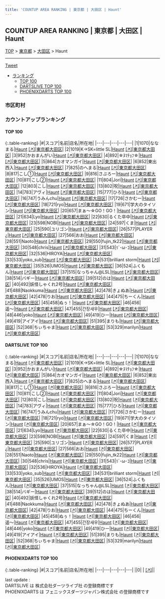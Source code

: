 ```yaml
---
title: 'COUNTUP AREA RANKING | 東京都 | 大田区 | Haunt'
---
```

## COUNTUP AREA RANKING | 東京都 | 大田区 | Haunt

[TOP](/darts/rank/) > [東京都](/darts/rank/東京都/) > [大田区](/darts/rank/東京都/大田区/) > Haunt

___

<a href="https://twitter.com/share?ref_src=twsrc%5Etfw" data-text="COUNTUP AREA RANKING | 東京都大田区Haunt" class="twitter-share-button" data-hashtags="DARTSLIVE,PHOENIXDARTS,darts,ダーツ" data-show-count="false">Tweet</a>

* [ランキング](#カウントアップランキング)
    * [TOP 100](#top-100)
    * [DARTSLIVE TOP 100](#dartslive-top-100)
    * [PHOENIXDARTS TOP 100](#phoenixdarts-top-100)

### 市区町村

<ul>

</ul>

### カウントアップランキング

#### TOP 100



{:.table-ranking}
|#|スコア|名前|店名|所在地|
|---|---|---|---|---|
|1|1070|<span class="rank-name-dl">ななまる</span>|<a href="/darts/rank/shops/15288bb8bfd2d4e70d9b047a20a7ba1e.html">Haunt</a> <a href="https://search.dartslive.com/jp/shop/15288bb8bfd2d4e70d9b047a20a7ba1e">[↗]</a>|<a href="/darts/rank/東京都/大田区">東京都大田区</a>|
|2|1019|<span class="rank-name-dl">K→SK=little SL</span>|<a href="/darts/rank/shops/15288bb8bfd2d4e70d9b047a20a7ba1e.html">Haunt</a> <a href="https://search.dartslive.com/jp/shop/15288bb8bfd2d4e70d9b047a20a7ba1e">[↗]</a>|<a href="/darts/rank/東京都/大田区">東京都大田区</a>|
|3|952|<span class="rank-name-dl">かおまんがい</span>|<a href="/darts/rank/shops/15288bb8bfd2d4e70d9b047a20a7ba1e.html">Haunt</a> <a href="https://search.dartslive.com/jp/shop/15288bb8bfd2d4e70d9b047a20a7ba1e">[↗]</a>|<a href="/darts/rank/東京都/大田区">東京都大田区</a>|
|4|892|<span class="rank-name-dl">☆ﾇﾏﾁｮﾌ☆</span>|<a href="/darts/rank/shops/15288bb8bfd2d4e70d9b047a20a7ba1e.html">Haunt</a> <a href="https://search.dartslive.com/jp/shop/15288bb8bfd2d4e70d9b047a20a7ba1e">[↗]</a>|<a href="/darts/rank/東京都/大田区">東京都大田区</a>|
|5|864|<span class="rank-name-dl">カオマンガイ</span>|<a href="/darts/rank/shops/15288bb8bfd2d4e70d9b047a20a7ba1e.html">Haunt</a> <a href="https://search.dartslive.com/jp/shop/15288bb8bfd2d4e70d9b047a20a7ba1e">[↗]</a>|<a href="/darts/rank/東京都/大田区">東京都大田区</a>|
|6|852|<span class="rank-name-dl">東出西入</span>|<a href="/darts/rank/shops/15288bb8bfd2d4e70d9b047a20a7ba1e.html">Haunt</a> <a href="https://search.dartslive.com/jp/shop/15288bb8bfd2d4e70d9b047a20a7ba1e">[↗]</a>|<a href="/darts/rank/東京都/大田区">東京都大田区</a>|
|7|825|<span class="rank-name-dl">のへまる</span>|<a href="/darts/rank/shops/15288bb8bfd2d4e70d9b047a20a7ba1e.html">Haunt</a> <a href="https://search.dartslive.com/jp/shop/15288bb8bfd2d4e70d9b047a20a7ba1e">[↗]</a>|<a href="/darts/rank/東京都/大田区">東京都大田区</a>|
|8|817|<span class="rank-name-dl">こし①</span>|<a href="/darts/rank/shops/15288bb8bfd2d4e70d9b047a20a7ba1e.html">Haunt</a> <a href="https://search.dartslive.com/jp/shop/15288bb8bfd2d4e70d9b047a20a7ba1e">[↗]</a>|<a href="/darts/rank/東京都/大田区">東京都大田区</a>|
|9|816|<span class="rank-name-dl">さぶろー</span>|<a href="/darts/rank/shops/15288bb8bfd2d4e70d9b047a20a7ba1e.html">Haunt</a> <a href="https://search.dartslive.com/jp/shop/15288bb8bfd2d4e70d9b047a20a7ba1e">[↗]</a>|<a href="/darts/rank/東京都/大田区">東京都大田区</a>|
|10|811|<span class="rank-name-dl">こし②</span>|<a href="/darts/rank/shops/15288bb8bfd2d4e70d9b047a20a7ba1e.html">Haunt</a> <a href="https://search.dartslive.com/jp/shop/15288bb8bfd2d4e70d9b047a20a7ba1e">[↗]</a>|<a href="/darts/rank/東京都/大田区">東京都大田区</a>|
|11|804|<span class="rank-name-dl">Jori</span>|<a href="/darts/rank/shops/15288bb8bfd2d4e70d9b047a20a7ba1e.html">Haunt</a> <a href="https://search.dartslive.com/jp/shop/15288bb8bfd2d4e70d9b047a20a7ba1e">[↗]</a>|<a href="/darts/rank/東京都/大田区">東京都大田区</a>|
|12|803|<span class="rank-name-dl">こし</span>|<a href="/darts/rank/shops/15288bb8bfd2d4e70d9b047a20a7ba1e.html">Haunt</a> <a href="https://search.dartslive.com/jp/shop/15288bb8bfd2d4e70d9b047a20a7ba1e">[↗]</a>|<a href="/darts/rank/東京都/大田区">東京都大田区</a>|
|13|802|<span class="rank-name-dl">呪</span>|<a href="/darts/rank/shops/15288bb8bfd2d4e70d9b047a20a7ba1e.html">Haunt</a> <a href="https://search.dartslive.com/jp/shop/15288bb8bfd2d4e70d9b047a20a7ba1e">[↗]</a>|<a href="/darts/rank/東京都/大田区">東京都大田区</a>|
|14|783|<span class="rank-name-dl">アヴィ</span>|<a href="/darts/rank/shops/15288bb8bfd2d4e70d9b047a20a7ba1e.html">Haunt</a> <a href="https://search.dartslive.com/jp/shop/15288bb8bfd2d4e70d9b047a20a7ba1e">[↗]</a>|<a href="/darts/rank/東京都/大田区">東京都大田区</a>|
|15|777|<span class="rank-name-dl">ひろ</span>|<a href="/darts/rank/shops/15288bb8bfd2d4e70d9b047a20a7ba1e.html">Haunt</a> <a href="https://search.dartslive.com/jp/shop/15288bb8bfd2d4e70d9b047a20a7ba1e">[↗]</a>|<a href="/darts/rank/東京都/大田区">東京都大田区</a>|
|16|747|<span class="rank-name-dl">うみんchu</span>|<a href="/darts/rank/shops/15288bb8bfd2d4e70d9b047a20a7ba1e.html">Haunt</a> <a href="https://search.dartslive.com/jp/shop/15288bb8bfd2d4e70d9b047a20a7ba1e">[↗]</a>|<a href="/darts/rank/東京都/大田区">東京都大田区</a>|
|17|726|<span class="rank-name-dl">さかむー</span>|<a href="/darts/rank/shops/15288bb8bfd2d4e70d9b047a20a7ba1e.html">Haunt</a> <a href="https://search.dartslive.com/jp/shop/15288bb8bfd2d4e70d9b047a20a7ba1e">[↗]</a>|<a href="/darts/rank/東京都/大田区">東京都大田区</a>|
|18|721|<span class="rank-name-dl">ryo</span>|<a href="/darts/rank/shops/15288bb8bfd2d4e70d9b047a20a7ba1e.html">Haunt</a> <a href="https://search.dartslive.com/jp/shop/15288bb8bfd2d4e70d9b047a20a7ba1e">[↗]</a>|<a href="/darts/rank/東京都/大田区">東京都大田区</a>|
|19|671|<span class="rank-name-dl">学大のタイソン</span>|<a href="/darts/rank/shops/15288bb8bfd2d4e70d9b047a20a7ba1e.html">Haunt</a> <a href="https://search.dartslive.com/jp/shop/15288bb8bfd2d4e70d9b047a20a7ba1e">[↗]</a>|<a href="/darts/rank/東京都/大田区">東京都大田区</a>|
|20|657|<span class="rank-name-dl">まぁ～☆GO！GO！</span>|<a href="/darts/rank/shops/15288bb8bfd2d4e70d9b047a20a7ba1e.html">Haunt</a> <a href="https://search.dartslive.com/jp/shop/15288bb8bfd2d4e70d9b047a20a7ba1e">[↗]</a>|<a href="/darts/rank/東京都/大田区">東京都大田区</a>|
|21|634|<span class="rank-name-dl">Lyo</span>|<a href="/darts/rank/shops/15288bb8bfd2d4e70d9b047a20a7ba1e.html">Haunt</a> <a href="https://search.dartslive.com/jp/shop/15288bb8bfd2d4e70d9b047a20a7ba1e">[↗]</a>|<a href="/darts/rank/東京都/大田区">東京都大田区</a>|
|22|630|<span class="rank-name-dl">るくた卒中</span>|<a href="/darts/rank/shops/15288bb8bfd2d4e70d9b047a20a7ba1e.html">Haunt</a> <a href="https://search.dartslive.com/jp/shop/15288bb8bfd2d4e70d9b047a20a7ba1e">[↗]</a>|<a href="/darts/rank/東京都/大田区">東京都大田区</a>|
|23|598|<span class="rank-name-dl">NOBI</span>|<a href="/darts/rank/shops/15288bb8bfd2d4e70d9b047a20a7ba1e.html">Haunt</a> <a href="https://search.dartslive.com/jp/shop/15288bb8bfd2d4e70d9b047a20a7ba1e">[↗]</a>|<a href="/darts/rank/東京都/大田区">東京都大田区</a>|
|24|597|<span class="rank-name-dl">くま</span>|<a href="/darts/rank/shops/15288bb8bfd2d4e70d9b047a20a7ba1e.html">Haunt</a> <a href="https://search.dartslive.com/jp/shop/15288bb8bfd2d4e70d9b047a20a7ba1e">[↗]</a>|<a href="/darts/rank/東京都/大田区">東京都大田区</a>|
|25|590|<span class="rank-name-dl">ユリゴン</span>|<a href="/darts/rank/shops/15288bb8bfd2d4e70d9b047a20a7ba1e.html">Haunt</a> <a href="https://search.dartslive.com/jp/shop/15288bb8bfd2d4e70d9b047a20a7ba1e">[↗]</a>|<a href="/darts/rank/東京都/大田区">東京都大田区</a>|
|26|577|<span class="rank-name-dl">PLAYER ¿</span>|<a href="/darts/rank/shops/15288bb8bfd2d4e70d9b047a20a7ba1e.html">Haunt</a> <a href="https://search.dartslive.com/jp/shop/15288bb8bfd2d4e70d9b047a20a7ba1e">[↗]</a>|<a href="/darts/rank/東京都/大田区">東京都大田区</a>|
|27|566|<span class="rank-name-dl">おお</span>|<a href="/darts/rank/shops/15288bb8bfd2d4e70d9b047a20a7ba1e.html">Haunt</a> <a href="https://search.dartslive.com/jp/shop/15288bb8bfd2d4e70d9b047a20a7ba1e">[↗]</a>|<a href="/darts/rank/東京都/大田区">東京都大田区</a>|
|28|551|<span class="rank-name-dl">Naoto</span>|<a href="/darts/rank/shops/15288bb8bfd2d4e70d9b047a20a7ba1e.html">Haunt</a> <a href="https://search.dartslive.com/jp/shop/15288bb8bfd2d4e70d9b047a20a7ba1e">[↗]</a>|<a href="/darts/rank/東京都/大田区">東京都大田区</a>|
|29|550|<span class="rank-name-dl">fujin_tk22</span>|<a href="/darts/rank/shops/15288bb8bfd2d4e70d9b047a20a7ba1e.html">Haunt</a> <a href="https://search.dartslive.com/jp/shop/15288bb8bfd2d4e70d9b047a20a7ba1e">[↗]</a>|<a href="/darts/rank/東京都/大田区">東京都大田区</a>|
|30|548|<span class="rank-name-dl">chris</span>|<a href="/darts/rank/shops/15288bb8bfd2d4e70d9b047a20a7ba1e.html">Haunt</a> <a href="https://search.dartslive.com/jp/shop/15288bb8bfd2d4e70d9b047a20a7ba1e">[↗]</a>|<a href="/darts/rank/東京都/大田区">東京都大田区</a>|
|31|543|<span class="rank-name-dl">ﾘ`･ω･ｺ</span>|<a href="/darts/rank/shops/15288bb8bfd2d4e70d9b047a20a7ba1e.html">Haunt</a> <a href="https://search.dartslive.com/jp/shop/15288bb8bfd2d4e70d9b047a20a7ba1e">[↗]</a>|<a href="/darts/rank/東京都/大田区">東京都大田区</a>|
|32|536|<span class="rank-name-dl">HIROYA</span>|<a href="/darts/rank/shops/15288bb8bfd2d4e70d9b047a20a7ba1e.html">Haunt</a> <a href="https://search.dartslive.com/jp/shop/15288bb8bfd2d4e70d9b047a20a7ba1e">[↗]</a>|<a href="/darts/rank/東京都/大田区">東京都大田区</a>|
|33|533|<span class="rank-name-dl">yoko_sub</span>|<a href="/darts/rank/shops/15288bb8bfd2d4e70d9b047a20a7ba1e.html">Haunt</a> <a href="https://search.dartslive.com/jp/shop/15288bb8bfd2d4e70d9b047a20a7ba1e">[↗]</a>|<a href="/darts/rank/東京都/大田区">東京都大田区</a>|
|34|531|<span class="rank-name-dl">brilliant storm</span>|<a href="/darts/rank/shops/15288bb8bfd2d4e70d9b047a20a7ba1e.html">Haunt</a> <a href="https://search.dartslive.com/jp/shop/15288bb8bfd2d4e70d9b047a20a7ba1e">[↗]</a>|<a href="/darts/rank/東京都/大田区">東京都大田区</a>|
|35|526|<span class="rank-name-dl">UMOS</span>|<a href="/darts/rank/shops/15288bb8bfd2d4e70d9b047a20a7ba1e.html">Haunt</a> <a href="https://search.dartslive.com/jp/shop/15288bb8bfd2d4e70d9b047a20a7ba1e">[↗]</a>|<a href="/darts/rank/東京都/大田区">東京都大田区</a>|
|36|524|<span class="rank-name-dl">ふくもん</span>|<a href="/darts/rank/shops/15288bb8bfd2d4e70d9b047a20a7ba1e.html">Haunt</a> <a href="https://search.dartslive.com/jp/shop/15288bb8bfd2d4e70d9b047a20a7ba1e">[↗]</a>|<a href="/darts/rank/東京都/大田区">東京都大田区</a>|
|37|515|<span class="rank-name-dl">なっちゃん@LSL</span>|<a href="/darts/rank/shops/15288bb8bfd2d4e70d9b047a20a7ba1e.html">Haunt</a> <a href="https://search.dartslive.com/jp/shop/15288bb8bfd2d4e70d9b047a20a7ba1e">[↗]</a>|<a href="/darts/rank/東京都/大田区">東京都大田区</a>|
|38|514|<span class="rank-name-dl">バギー</span>|<a href="/darts/rank/shops/15288bb8bfd2d4e70d9b047a20a7ba1e.html">Haunt</a> <a href="https://search.dartslive.com/jp/shop/15288bb8bfd2d4e70d9b047a20a7ba1e">[↗]</a>|<a href="/darts/rank/東京都/大田区">東京都大田区</a>|
|39|512|<span class="rank-name-dl">のは</span>|<a href="/darts/rank/shops/15288bb8bfd2d4e70d9b047a20a7ba1e.html">Haunt</a> <a href="https://search.dartslive.com/jp/shop/15288bb8bfd2d4e70d9b047a20a7ba1e">[↗]</a>|<a href="/darts/rank/東京都/大田区">東京都大田区</a>|
|40|492|<span class="rank-name-dl">妖怪しゃくれ2号</span>|<a href="/darts/rank/shops/15288bb8bfd2d4e70d9b047a20a7ba1e.html">Haunt</a> <a href="https://search.dartslive.com/jp/shop/15288bb8bfd2d4e70d9b047a20a7ba1e">[↗]</a>|<a href="/darts/rank/東京都/大田区">東京都大田区</a>|
|41|488|<span class="rank-name-dl">Naokkuma</span>|<a href="/darts/rank/shops/15288bb8bfd2d4e70d9b047a20a7ba1e.html">Haunt</a> <a href="https://search.dartslive.com/jp/shop/15288bb8bfd2d4e70d9b047a20a7ba1e">[↗]</a>|<a href="/darts/rank/東京都/大田区">東京都大田区</a>|
|42|478|<span class="rank-name-dl">きょぬあ</span>|<a href="/darts/rank/shops/15288bb8bfd2d4e70d9b047a20a7ba1e.html">Haunt</a> <a href="https://search.dartslive.com/jp/shop/15288bb8bfd2d4e70d9b047a20a7ba1e">[↗]</a>|<a href="/darts/rank/東京都/大田区">東京都大田区</a>|
|42|478|<span class="rank-name-dl">りお</span>|<a href="/darts/rank/shops/15288bb8bfd2d4e70d9b047a20a7ba1e.html">Haunt</a> <a href="https://search.dartslive.com/jp/shop/15288bb8bfd2d4e70d9b047a20a7ba1e">[↗]</a>|<a href="/darts/rank/東京都/大田区">東京都大田区</a>|
|44|475|<span class="rank-name-dl">ちーくん</span>|<a href="/darts/rank/shops/15288bb8bfd2d4e70d9b047a20a7ba1e.html">Haunt</a> <a href="https://search.dartslive.com/jp/shop/15288bb8bfd2d4e70d9b047a20a7ba1e">[↗]</a>|<a href="/darts/rank/東京都/大田区">東京都大田区</a>|
|45|458|<span class="rank-name-dl">ぬぅ！</span>|<a href="/darts/rank/shops/15288bb8bfd2d4e70d9b047a20a7ba1e.html">Haunt</a> <a href="https://search.dartslive.com/jp/shop/15288bb8bfd2d4e70d9b047a20a7ba1e">[↗]</a>|<a href="/darts/rank/東京都/大田区">東京都大田区</a>|
|46|456|<span class="rank-name-dl">遥〜</span>|<a href="/darts/rank/shops/15288bb8bfd2d4e70d9b047a20a7ba1e.html">Haunt</a> <a href="https://search.dartslive.com/jp/shop/15288bb8bfd2d4e70d9b047a20a7ba1e">[↗]</a>|<a href="/darts/rank/東京都/大田区">東京都大田区</a>|
|47|455|<span class="rank-name-dl">간장새우</span>|<a href="/darts/rank/shops/15288bb8bfd2d4e70d9b047a20a7ba1e.html">Haunt</a> <a href="https://search.dartslive.com/jp/shop/15288bb8bfd2d4e70d9b047a20a7ba1e">[↗]</a>|<a href="/darts/rank/東京都/大田区">東京都大田区</a>|
|48|446|<span class="rank-name-dl">yoko</span>|<a href="/darts/rank/shops/15288bb8bfd2d4e70d9b047a20a7ba1e.html">Haunt</a> <a href="https://search.dartslive.com/jp/shop/15288bb8bfd2d4e70d9b047a20a7ba1e">[↗]</a>|<a href="/darts/rank/東京都/大田区">東京都大田区</a>|
|49|419|<span class="rank-name-dl">ひー</span>|<a href="/darts/rank/shops/15288bb8bfd2d4e70d9b047a20a7ba1e.html">Haunt</a> <a href="https://search.dartslive.com/jp/shop/15288bb8bfd2d4e70d9b047a20a7ba1e">[↗]</a>|<a href="/darts/rank/東京都/大田区">東京都大田区</a>|
|49|419|<span class="rank-name-dl">アイアイ</span>|<a href="/darts/rank/shops/15288bb8bfd2d4e70d9b047a20a7ba1e.html">Haunt</a> <a href="https://search.dartslive.com/jp/shop/15288bb8bfd2d4e70d9b047a20a7ba1e">[↗]</a>|<a href="/darts/rank/東京都/大田区">東京都大田区</a>|
|51|395|<span class="rank-name-dl">まりも</span>|<a href="/darts/rank/shops/15288bb8bfd2d4e70d9b047a20a7ba1e.html">Haunt</a> <a href="https://search.dartslive.com/jp/shop/15288bb8bfd2d4e70d9b047a20a7ba1e">[↗]</a>|<a href="/darts/rank/東京都/大田区">東京都大田区</a>|
|52|368|<span class="rank-name-dl">ちぃちゃま</span>|<a href="/darts/rank/shops/15288bb8bfd2d4e70d9b047a20a7ba1e.html">Haunt</a> <a href="https://search.dartslive.com/jp/shop/15288bb8bfd2d4e70d9b047a20a7ba1e">[↗]</a>|<a href="/darts/rank/東京都/大田区">東京都大田区</a>|
|53|329|<span class="rank-name-dl">marilyn</span>|<a href="/darts/rank/shops/15288bb8bfd2d4e70d9b047a20a7ba1e.html">Haunt</a> <a href="https://search.dartslive.com/jp/shop/15288bb8bfd2d4e70d9b047a20a7ba1e">[↗]</a>|<a href="/darts/rank/東京都/大田区">東京都大田区</a>|


#### DARTSLIVE TOP 100



{:.table-ranking}
|#|スコア|名前|店名|所在地|
|---|---|---|---|---|
|1|1070|<span class="rank-name-dl">ななまる</span>|<a href="/darts/rank/shops/15288bb8bfd2d4e70d9b047a20a7ba1e.html">Haunt</a> <a href="https://search.dartslive.com/jp/shop/15288bb8bfd2d4e70d9b047a20a7ba1e">[↗]</a>|<a href="/darts/rank/東京都/大田区">東京都大田区</a>|
|2|1019|<span class="rank-name-dl">K→SK=little SL</span>|<a href="/darts/rank/shops/15288bb8bfd2d4e70d9b047a20a7ba1e.html">Haunt</a> <a href="https://search.dartslive.com/jp/shop/15288bb8bfd2d4e70d9b047a20a7ba1e">[↗]</a>|<a href="/darts/rank/東京都/大田区">東京都大田区</a>|
|3|952|<span class="rank-name-dl">かおまんがい</span>|<a href="/darts/rank/shops/15288bb8bfd2d4e70d9b047a20a7ba1e.html">Haunt</a> <a href="https://search.dartslive.com/jp/shop/15288bb8bfd2d4e70d9b047a20a7ba1e">[↗]</a>|<a href="/darts/rank/東京都/大田区">東京都大田区</a>|
|4|892|<span class="rank-name-dl">☆ﾇﾏﾁｮﾌ☆</span>|<a href="/darts/rank/shops/15288bb8bfd2d4e70d9b047a20a7ba1e.html">Haunt</a> <a href="https://search.dartslive.com/jp/shop/15288bb8bfd2d4e70d9b047a20a7ba1e">[↗]</a>|<a href="/darts/rank/東京都/大田区">東京都大田区</a>|
|5|864|<span class="rank-name-dl">カオマンガイ</span>|<a href="/darts/rank/shops/15288bb8bfd2d4e70d9b047a20a7ba1e.html">Haunt</a> <a href="https://search.dartslive.com/jp/shop/15288bb8bfd2d4e70d9b047a20a7ba1e">[↗]</a>|<a href="/darts/rank/東京都/大田区">東京都大田区</a>|
|6|852|<span class="rank-name-dl">東出西入</span>|<a href="/darts/rank/shops/15288bb8bfd2d4e70d9b047a20a7ba1e.html">Haunt</a> <a href="https://search.dartslive.com/jp/shop/15288bb8bfd2d4e70d9b047a20a7ba1e">[↗]</a>|<a href="/darts/rank/東京都/大田区">東京都大田区</a>|
|7|825|<span class="rank-name-dl">のへまる</span>|<a href="/darts/rank/shops/15288bb8bfd2d4e70d9b047a20a7ba1e.html">Haunt</a> <a href="https://search.dartslive.com/jp/shop/15288bb8bfd2d4e70d9b047a20a7ba1e">[↗]</a>|<a href="/darts/rank/東京都/大田区">東京都大田区</a>|
|8|817|<span class="rank-name-dl">こし①</span>|<a href="/darts/rank/shops/15288bb8bfd2d4e70d9b047a20a7ba1e.html">Haunt</a> <a href="https://search.dartslive.com/jp/shop/15288bb8bfd2d4e70d9b047a20a7ba1e">[↗]</a>|<a href="/darts/rank/東京都/大田区">東京都大田区</a>|
|9|816|<span class="rank-name-dl">さぶろー</span>|<a href="/darts/rank/shops/15288bb8bfd2d4e70d9b047a20a7ba1e.html">Haunt</a> <a href="https://search.dartslive.com/jp/shop/15288bb8bfd2d4e70d9b047a20a7ba1e">[↗]</a>|<a href="/darts/rank/東京都/大田区">東京都大田区</a>|
|10|811|<span class="rank-name-dl">こし②</span>|<a href="/darts/rank/shops/15288bb8bfd2d4e70d9b047a20a7ba1e.html">Haunt</a> <a href="https://search.dartslive.com/jp/shop/15288bb8bfd2d4e70d9b047a20a7ba1e">[↗]</a>|<a href="/darts/rank/東京都/大田区">東京都大田区</a>|
|11|804|<span class="rank-name-dl">Jori</span>|<a href="/darts/rank/shops/15288bb8bfd2d4e70d9b047a20a7ba1e.html">Haunt</a> <a href="https://search.dartslive.com/jp/shop/15288bb8bfd2d4e70d9b047a20a7ba1e">[↗]</a>|<a href="/darts/rank/東京都/大田区">東京都大田区</a>|
|12|803|<span class="rank-name-dl">こし</span>|<a href="/darts/rank/shops/15288bb8bfd2d4e70d9b047a20a7ba1e.html">Haunt</a> <a href="https://search.dartslive.com/jp/shop/15288bb8bfd2d4e70d9b047a20a7ba1e">[↗]</a>|<a href="/darts/rank/東京都/大田区">東京都大田区</a>|
|13|802|<span class="rank-name-dl">呪</span>|<a href="/darts/rank/shops/15288bb8bfd2d4e70d9b047a20a7ba1e.html">Haunt</a> <a href="https://search.dartslive.com/jp/shop/15288bb8bfd2d4e70d9b047a20a7ba1e">[↗]</a>|<a href="/darts/rank/東京都/大田区">東京都大田区</a>|
|14|783|<span class="rank-name-dl">アヴィ</span>|<a href="/darts/rank/shops/15288bb8bfd2d4e70d9b047a20a7ba1e.html">Haunt</a> <a href="https://search.dartslive.com/jp/shop/15288bb8bfd2d4e70d9b047a20a7ba1e">[↗]</a>|<a href="/darts/rank/東京都/大田区">東京都大田区</a>|
|15|777|<span class="rank-name-dl">ひろ</span>|<a href="/darts/rank/shops/15288bb8bfd2d4e70d9b047a20a7ba1e.html">Haunt</a> <a href="https://search.dartslive.com/jp/shop/15288bb8bfd2d4e70d9b047a20a7ba1e">[↗]</a>|<a href="/darts/rank/東京都/大田区">東京都大田区</a>|
|16|747|<span class="rank-name-dl">うみんchu</span>|<a href="/darts/rank/shops/15288bb8bfd2d4e70d9b047a20a7ba1e.html">Haunt</a> <a href="https://search.dartslive.com/jp/shop/15288bb8bfd2d4e70d9b047a20a7ba1e">[↗]</a>|<a href="/darts/rank/東京都/大田区">東京都大田区</a>|
|17|726|<span class="rank-name-dl">さかむー</span>|<a href="/darts/rank/shops/15288bb8bfd2d4e70d9b047a20a7ba1e.html">Haunt</a> <a href="https://search.dartslive.com/jp/shop/15288bb8bfd2d4e70d9b047a20a7ba1e">[↗]</a>|<a href="/darts/rank/東京都/大田区">東京都大田区</a>|
|18|721|<span class="rank-name-dl">ryo</span>|<a href="/darts/rank/shops/15288bb8bfd2d4e70d9b047a20a7ba1e.html">Haunt</a> <a href="https://search.dartslive.com/jp/shop/15288bb8bfd2d4e70d9b047a20a7ba1e">[↗]</a>|<a href="/darts/rank/東京都/大田区">東京都大田区</a>|
|19|671|<span class="rank-name-dl">学大のタイソン</span>|<a href="/darts/rank/shops/15288bb8bfd2d4e70d9b047a20a7ba1e.html">Haunt</a> <a href="https://search.dartslive.com/jp/shop/15288bb8bfd2d4e70d9b047a20a7ba1e">[↗]</a>|<a href="/darts/rank/東京都/大田区">東京都大田区</a>|
|20|657|<span class="rank-name-dl">まぁ～☆GO！GO！</span>|<a href="/darts/rank/shops/15288bb8bfd2d4e70d9b047a20a7ba1e.html">Haunt</a> <a href="https://search.dartslive.com/jp/shop/15288bb8bfd2d4e70d9b047a20a7ba1e">[↗]</a>|<a href="/darts/rank/東京都/大田区">東京都大田区</a>|
|21|634|<span class="rank-name-dl">Lyo</span>|<a href="/darts/rank/shops/15288bb8bfd2d4e70d9b047a20a7ba1e.html">Haunt</a> <a href="https://search.dartslive.com/jp/shop/15288bb8bfd2d4e70d9b047a20a7ba1e">[↗]</a>|<a href="/darts/rank/東京都/大田区">東京都大田区</a>|
|22|630|<span class="rank-name-dl">るくた卒中</span>|<a href="/darts/rank/shops/15288bb8bfd2d4e70d9b047a20a7ba1e.html">Haunt</a> <a href="https://search.dartslive.com/jp/shop/15288bb8bfd2d4e70d9b047a20a7ba1e">[↗]</a>|<a href="/darts/rank/東京都/大田区">東京都大田区</a>|
|23|598|<span class="rank-name-dl">NOBI</span>|<a href="/darts/rank/shops/15288bb8bfd2d4e70d9b047a20a7ba1e.html">Haunt</a> <a href="https://search.dartslive.com/jp/shop/15288bb8bfd2d4e70d9b047a20a7ba1e">[↗]</a>|<a href="/darts/rank/東京都/大田区">東京都大田区</a>|
|24|597|<span class="rank-name-dl">くま</span>|<a href="/darts/rank/shops/15288bb8bfd2d4e70d9b047a20a7ba1e.html">Haunt</a> <a href="https://search.dartslive.com/jp/shop/15288bb8bfd2d4e70d9b047a20a7ba1e">[↗]</a>|<a href="/darts/rank/東京都/大田区">東京都大田区</a>|
|25|590|<span class="rank-name-dl">ユリゴン</span>|<a href="/darts/rank/shops/15288bb8bfd2d4e70d9b047a20a7ba1e.html">Haunt</a> <a href="https://search.dartslive.com/jp/shop/15288bb8bfd2d4e70d9b047a20a7ba1e">[↗]</a>|<a href="/darts/rank/東京都/大田区">東京都大田区</a>|
|26|577|<span class="rank-name-dl">PLAYER ¿</span>|<a href="/darts/rank/shops/15288bb8bfd2d4e70d9b047a20a7ba1e.html">Haunt</a> <a href="https://search.dartslive.com/jp/shop/15288bb8bfd2d4e70d9b047a20a7ba1e">[↗]</a>|<a href="/darts/rank/東京都/大田区">東京都大田区</a>|
|27|566|<span class="rank-name-dl">おお</span>|<a href="/darts/rank/shops/15288bb8bfd2d4e70d9b047a20a7ba1e.html">Haunt</a> <a href="https://search.dartslive.com/jp/shop/15288bb8bfd2d4e70d9b047a20a7ba1e">[↗]</a>|<a href="/darts/rank/東京都/大田区">東京都大田区</a>|
|28|551|<span class="rank-name-dl">Naoto</span>|<a href="/darts/rank/shops/15288bb8bfd2d4e70d9b047a20a7ba1e.html">Haunt</a> <a href="https://search.dartslive.com/jp/shop/15288bb8bfd2d4e70d9b047a20a7ba1e">[↗]</a>|<a href="/darts/rank/東京都/大田区">東京都大田区</a>|
|29|550|<span class="rank-name-dl">fujin_tk22</span>|<a href="/darts/rank/shops/15288bb8bfd2d4e70d9b047a20a7ba1e.html">Haunt</a> <a href="https://search.dartslive.com/jp/shop/15288bb8bfd2d4e70d9b047a20a7ba1e">[↗]</a>|<a href="/darts/rank/東京都/大田区">東京都大田区</a>|
|30|548|<span class="rank-name-dl">chris</span>|<a href="/darts/rank/shops/15288bb8bfd2d4e70d9b047a20a7ba1e.html">Haunt</a> <a href="https://search.dartslive.com/jp/shop/15288bb8bfd2d4e70d9b047a20a7ba1e">[↗]</a>|<a href="/darts/rank/東京都/大田区">東京都大田区</a>|
|31|543|<span class="rank-name-dl">ﾘ`･ω･ｺ</span>|<a href="/darts/rank/shops/15288bb8bfd2d4e70d9b047a20a7ba1e.html">Haunt</a> <a href="https://search.dartslive.com/jp/shop/15288bb8bfd2d4e70d9b047a20a7ba1e">[↗]</a>|<a href="/darts/rank/東京都/大田区">東京都大田区</a>|
|32|536|<span class="rank-name-dl">HIROYA</span>|<a href="/darts/rank/shops/15288bb8bfd2d4e70d9b047a20a7ba1e.html">Haunt</a> <a href="https://search.dartslive.com/jp/shop/15288bb8bfd2d4e70d9b047a20a7ba1e">[↗]</a>|<a href="/darts/rank/東京都/大田区">東京都大田区</a>|
|33|533|<span class="rank-name-dl">yoko_sub</span>|<a href="/darts/rank/shops/15288bb8bfd2d4e70d9b047a20a7ba1e.html">Haunt</a> <a href="https://search.dartslive.com/jp/shop/15288bb8bfd2d4e70d9b047a20a7ba1e">[↗]</a>|<a href="/darts/rank/東京都/大田区">東京都大田区</a>|
|34|531|<span class="rank-name-dl">brilliant storm</span>|<a href="/darts/rank/shops/15288bb8bfd2d4e70d9b047a20a7ba1e.html">Haunt</a> <a href="https://search.dartslive.com/jp/shop/15288bb8bfd2d4e70d9b047a20a7ba1e">[↗]</a>|<a href="/darts/rank/東京都/大田区">東京都大田区</a>|
|35|526|<span class="rank-name-dl">UMOS</span>|<a href="/darts/rank/shops/15288bb8bfd2d4e70d9b047a20a7ba1e.html">Haunt</a> <a href="https://search.dartslive.com/jp/shop/15288bb8bfd2d4e70d9b047a20a7ba1e">[↗]</a>|<a href="/darts/rank/東京都/大田区">東京都大田区</a>|
|36|524|<span class="rank-name-dl">ふくもん</span>|<a href="/darts/rank/shops/15288bb8bfd2d4e70d9b047a20a7ba1e.html">Haunt</a> <a href="https://search.dartslive.com/jp/shop/15288bb8bfd2d4e70d9b047a20a7ba1e">[↗]</a>|<a href="/darts/rank/東京都/大田区">東京都大田区</a>|
|37|515|<span class="rank-name-dl">なっちゃん@LSL</span>|<a href="/darts/rank/shops/15288bb8bfd2d4e70d9b047a20a7ba1e.html">Haunt</a> <a href="https://search.dartslive.com/jp/shop/15288bb8bfd2d4e70d9b047a20a7ba1e">[↗]</a>|<a href="/darts/rank/東京都/大田区">東京都大田区</a>|
|38|514|<span class="rank-name-dl">バギー</span>|<a href="/darts/rank/shops/15288bb8bfd2d4e70d9b047a20a7ba1e.html">Haunt</a> <a href="https://search.dartslive.com/jp/shop/15288bb8bfd2d4e70d9b047a20a7ba1e">[↗]</a>|<a href="/darts/rank/東京都/大田区">東京都大田区</a>|
|39|512|<span class="rank-name-dl">のは</span>|<a href="/darts/rank/shops/15288bb8bfd2d4e70d9b047a20a7ba1e.html">Haunt</a> <a href="https://search.dartslive.com/jp/shop/15288bb8bfd2d4e70d9b047a20a7ba1e">[↗]</a>|<a href="/darts/rank/東京都/大田区">東京都大田区</a>|
|40|492|<span class="rank-name-dl">妖怪しゃくれ2号</span>|<a href="/darts/rank/shops/15288bb8bfd2d4e70d9b047a20a7ba1e.html">Haunt</a> <a href="https://search.dartslive.com/jp/shop/15288bb8bfd2d4e70d9b047a20a7ba1e">[↗]</a>|<a href="/darts/rank/東京都/大田区">東京都大田区</a>|
|41|488|<span class="rank-name-dl">Naokkuma</span>|<a href="/darts/rank/shops/15288bb8bfd2d4e70d9b047a20a7ba1e.html">Haunt</a> <a href="https://search.dartslive.com/jp/shop/15288bb8bfd2d4e70d9b047a20a7ba1e">[↗]</a>|<a href="/darts/rank/東京都/大田区">東京都大田区</a>|
|42|478|<span class="rank-name-dl">きょぬあ</span>|<a href="/darts/rank/shops/15288bb8bfd2d4e70d9b047a20a7ba1e.html">Haunt</a> <a href="https://search.dartslive.com/jp/shop/15288bb8bfd2d4e70d9b047a20a7ba1e">[↗]</a>|<a href="/darts/rank/東京都/大田区">東京都大田区</a>|
|42|478|<span class="rank-name-dl">りお</span>|<a href="/darts/rank/shops/15288bb8bfd2d4e70d9b047a20a7ba1e.html">Haunt</a> <a href="https://search.dartslive.com/jp/shop/15288bb8bfd2d4e70d9b047a20a7ba1e">[↗]</a>|<a href="/darts/rank/東京都/大田区">東京都大田区</a>|
|44|475|<span class="rank-name-dl">ちーくん</span>|<a href="/darts/rank/shops/15288bb8bfd2d4e70d9b047a20a7ba1e.html">Haunt</a> <a href="https://search.dartslive.com/jp/shop/15288bb8bfd2d4e70d9b047a20a7ba1e">[↗]</a>|<a href="/darts/rank/東京都/大田区">東京都大田区</a>|
|45|458|<span class="rank-name-dl">ぬぅ！</span>|<a href="/darts/rank/shops/15288bb8bfd2d4e70d9b047a20a7ba1e.html">Haunt</a> <a href="https://search.dartslive.com/jp/shop/15288bb8bfd2d4e70d9b047a20a7ba1e">[↗]</a>|<a href="/darts/rank/東京都/大田区">東京都大田区</a>|
|46|456|<span class="rank-name-dl">遥〜</span>|<a href="/darts/rank/shops/15288bb8bfd2d4e70d9b047a20a7ba1e.html">Haunt</a> <a href="https://search.dartslive.com/jp/shop/15288bb8bfd2d4e70d9b047a20a7ba1e">[↗]</a>|<a href="/darts/rank/東京都/大田区">東京都大田区</a>|
|47|455|<span class="rank-name-dl">간장새우</span>|<a href="/darts/rank/shops/15288bb8bfd2d4e70d9b047a20a7ba1e.html">Haunt</a> <a href="https://search.dartslive.com/jp/shop/15288bb8bfd2d4e70d9b047a20a7ba1e">[↗]</a>|<a href="/darts/rank/東京都/大田区">東京都大田区</a>|
|48|446|<span class="rank-name-dl">yoko</span>|<a href="/darts/rank/shops/15288bb8bfd2d4e70d9b047a20a7ba1e.html">Haunt</a> <a href="https://search.dartslive.com/jp/shop/15288bb8bfd2d4e70d9b047a20a7ba1e">[↗]</a>|<a href="/darts/rank/東京都/大田区">東京都大田区</a>|
|49|419|<span class="rank-name-dl">ひー</span>|<a href="/darts/rank/shops/15288bb8bfd2d4e70d9b047a20a7ba1e.html">Haunt</a> <a href="https://search.dartslive.com/jp/shop/15288bb8bfd2d4e70d9b047a20a7ba1e">[↗]</a>|<a href="/darts/rank/東京都/大田区">東京都大田区</a>|
|49|419|<span class="rank-name-dl">アイアイ</span>|<a href="/darts/rank/shops/15288bb8bfd2d4e70d9b047a20a7ba1e.html">Haunt</a> <a href="https://search.dartslive.com/jp/shop/15288bb8bfd2d4e70d9b047a20a7ba1e">[↗]</a>|<a href="/darts/rank/東京都/大田区">東京都大田区</a>|
|51|395|<span class="rank-name-dl">まりも</span>|<a href="/darts/rank/shops/15288bb8bfd2d4e70d9b047a20a7ba1e.html">Haunt</a> <a href="https://search.dartslive.com/jp/shop/15288bb8bfd2d4e70d9b047a20a7ba1e">[↗]</a>|<a href="/darts/rank/東京都/大田区">東京都大田区</a>|
|52|368|<span class="rank-name-dl">ちぃちゃま</span>|<a href="/darts/rank/shops/15288bb8bfd2d4e70d9b047a20a7ba1e.html">Haunt</a> <a href="https://search.dartslive.com/jp/shop/15288bb8bfd2d4e70d9b047a20a7ba1e">[↗]</a>|<a href="/darts/rank/東京都/大田区">東京都大田区</a>|
|53|329|<span class="rank-name-dl">marilyn</span>|<a href="/darts/rank/shops/15288bb8bfd2d4e70d9b047a20a7ba1e.html">Haunt</a> <a href="https://search.dartslive.com/jp/shop/15288bb8bfd2d4e70d9b047a20a7ba1e">[↗]</a>|<a href="/darts/rank/東京都/大田区">東京都大田区</a>|


#### PHOENIXDARTS TOP 100



{:.table-ranking}
|#|スコア|名前|店名|所在地|
|---|---|---|---|---|
||0|<span class="rank-name-dl"> </span>|<a href="/darts/rank/shops/.html"></a> <a href="">[↗]</a>|<a href="/darts/rank//"></a>|


<div class="footer border-top border-gray-light mt-5 pt-3 text-right text-gray">
    last update : <span style="font-weight: italic" id="foot_last_modified"></span><br />
    DARTSLIVE は 株式会社ダーツライブ社 の登録商標です<br />
    PHOENIXDARTS は フェニックスダーツジャパン株式会社 の登録商標です<br />
</div>

<script src="https://cdnjs.cloudflare.com/ajax/libs/jquery.tablesorter/2.31.3/js/jquery.tablesorter.min.js" integrity="sha512-qzgd5cYSZcosqpzpn7zF2ZId8f/8CHmFKZ8j7mU4OUXTNRd5g+ZHBPsgKEwoqxCtdQvExE5LprwwPAgoicguNg==" crossorigin="anonymous" referrerpolicy="no-referrer"></script>
<link rel="stylesheet" href="https://cdnjs.cloudflare.com/ajax/libs/jquery.tablesorter/2.31.3/css/theme.default.min.css" integrity="sha512-wghhOJkjQX0Lh3NSWvNKeZ0ZpNn+SPVXX1Qyc9OCaogADktxrBiBdKGDoqVUOyhStvMBmJQ8ZdMHiR3wuEq8+w==" crossorigin="anonymous" referrerpolicy="no-referrer" />
<script>
$(function() {
    $(".table-ranking").tablesorter({sortList:[[0, 0]]});
    $("#foot_last_modified").text(formatDate(new Date(document.lastModified), 'yyyy-MM-dd HH:mm:ss'));
});
</script>

<script async src="https://platform.twitter.com/widgets.js" charset="utf-8"></script>